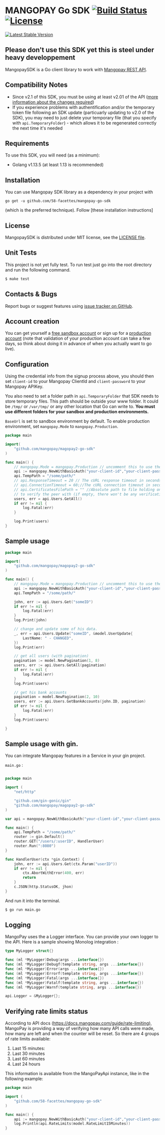# MANGOPAY Go SDK  [![Build Status](https://travis-ci.org/58-facettes/mangopay-go-sdk.svg?branch=master)](https://travis-ci.org/58-facettes/mangopay-go-sdk) [![License](https://poser.pugx.org/mangopay/go-sdk-v2/license)](https://packagist.org/packages/mangopay/go-sdk-v2)
[![Latest Stable Version](https://poser.pugx.org/phpunit/phpunit/version)](https://packagist.org/packages/phpunit/phpunit)

## Please don't use this SDK yet this is steel under heavy developpement

MangopaySDK is a Go client library to work with [Mangopay REST API](http://docs.mangopay.com/api-references/).

## Compatibility Notes

* Since v2.1 of this SDK, you must be using at least v2.01 of the API
([more information about the changes required](https://docs.mangopay.com/api-v2-01-overview/))
* If you experience problems with authentification and/or the temporary token file following an SDK update
(particuarly updating to v2.0 of the SDK), you may need to just delete your temporary file
(that you specify with `api.TemporaryFolder`) - which allows it to be regenerated correctly the next time it's needed

## Requirements

To use this SDK, you will need (as a minimum):

* Golang v1.13.5 (at least 1.13 is recommended)

## Installation

You can use Mangopay SDK library as a dependency in your project with 

`go get -u github.com/58-facettes/mangopay-go-sdk`

(which is the preferred technique). Follow [these installation instructions]

## License

MangopaySDK is distributed under MIT license,
see the [LICENSE file](https://github.com/58-facettes/mangopay-go-sdk/blob/master/LICENSE).

## Unit Tests

This project is not yet fully test.
To run test just go into the root directory and run the following command.

```sh
$ make test
```

## Contacts & Bugs

Report bugs or suggest features using
[issue tracker on GitHub](https://github.com/58-facettes/mangopay-go-sdk/issues).


## Account creation

You can get yourself a [free sandbox account](https://www.mangopay.com/signup/create-sandbox/)
or sign up for a [production account](https://www.mangopay.com/signup/production-account/)
(note that validation of your production account can take a few days,
so think about doing it in advance of when you actually want to go live).

## Configuration

Using the credential info from the signup process above, you should then set `client-id`
to your Mangopay ClientId and `client-password` to your Mangopay APIKey.

You also need to set a folder path in `api.TemporaryFolder` that SDK needs 
to store temporary files. This path should be outside your www folder.
It could be `/tmp/` or `/var/tmp/` or any other location that Go can write to. 
**You must use different folders for your sandbox and production environments.**

`BaseUrl` is set to sandbox environment by default. To enable production
environment, set `mangopay.Mode` to `mangopay.Production`.

```go
package main

import(
    "github.com/mangopay/magopay2-go-sdk"
)

func main() {
    // mangopay.Mode = mangopay.Production // uncomment this to use the production environment
    api := mangopay.NewWithBasicAuth("your-client-id","your-client-password")
    api.TempPath = "/some/path/"
    // api.ResponseTimeout = 20 // The cURL response timeout in seconds (its 30 by default)
    // api.ConnectionTimeout = 60;//The cURL connection timeout in seconds (its 80 by default)
    // api.CertificatesFilePath = "" //Absolute path to file holding one or more certificates
    // to verify the peer with (if empty, there won't be any verification of the peer's certificate).
    users, err = api.Users.GetAll()
    if err != nil {
        log.Fatal(err)
    }

    log.Print(users)
}
```

## Sample usage

```go
package main

import(
    "github.com/mangopay/magopay2-go-sdk"
)

func main() {
    // mangopay.Mode = mangopay.Production // uncomment this to use the production environment.
    api := mangopay.NewWithBasicAuth("your-client-id","your-client-password")
    api.TempPath = "/some/path/"

    john, err := api.Users.Get("someID")
    if err != nil {
        log.Fatal(err)
    }
    log.Print(john)

    // change and update some of his data.
    _, err = api.Users.Update("someID", &model.UserUpdate{
        LastName: " - CHANGED",
    })
    log.Print(err)

    // get all users (with pagination)
    pagination := model.NewPagination(1, 8)
    users, err := api.Users.GetAll(pagination)
    if err != nil {
        log.Fatal(err)
    }
    log.Print(users)

    // get his bank accounts
    pagination = model.NewPagination(2, 10)
    users, err := api.Users.GetBankAccounts(john.ID, pagination)
    if err != nil {
        log.Fatal(err)
    }
    log.Print(users)

}
```

## Sample usage with gin.

You can integrate Mangopay features in a Service in your gin project.

`main.go` :

```go

package main

import (
    "net/http"

    "github.com/gin-gonic/gin"
    "github.com/mangopay/magopay2-go-sdk"
)

var api = mangopay.NewWithBasicAuth("your-client-id","your-client-password")

func main() {
    api.TempPath = "/some/path/"
    router := gin.Default()
    router.GET("/users/:userID", HandlerUser)
    router.Run(":8080")
}

func HandlerUser(ctx *gin.Context) {
    john, err := api.Users.Get(ctx.Param("userID"))
    if err != nil {
        ctx.AbortWithError(400, err)
        return
    }
    c.JSON(http.StatusOK, jhon)
}
```

And run it into the terminal.

```sh
$ go run main.go
```

## Logging

MangoPay uses the a Logger interface. You can provide your own logger to the API.
Here is a sample showing Monolog integration :

```go
type MyLogger struct{}

func (ml *MyLogger)Debug(args ...interface{})
func (ml *MyLogger)Debugf(template string, args ...interface{})
func (ml *MyLogger)Error(args ...interface{})
func (ml *MyLogger)Errorf(template string, args ...interface{})
func (ml *MyLogger)Fatal(args ...interface{})
func (ml *MyLogger)Fatalf(template string, args ...interface{})
func (ml *MyLogger)Warnf(template string, args ...interface{})

api.Logger = &MyLogger{};
```

## Verifying rate limits status

According to API docs (https://docs.mangopay.com/guide/rate-limiting), MangoPay is providing a way of 
verifying how many API calls were made, how many are left and when the counter will be reset. 
So there are 4 groups of rate limits available:
1. Last 15 minutes:
2. Last 30 minutes
3. Last 60 minutes
4. Last 24 hours

This information is available from the MangoPayApi instance, like in the following example:
```go
package main

import (
    "github.com/58-facettes/mangopay-go-sdk"
)

func main() {
    api := mangopay.NewWithBasicAuth("your-client-id","your-client-password")
    log.Println(api.RateLimits(model.RateLimit15Minutes))
}
```
